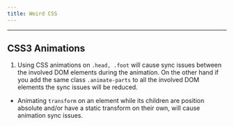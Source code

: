 ```yaml
---
title: Weird CSS
---
```


----
## CSS3 Animations
1. Using CSS animations on `.head, .foot` will cause sync issues between the involved DOM elements during the animation. On the other hand if you add the same class `.animate-parts` to all the involved DOM elements the sync issues will be reduced.
- Animating `transform` on an element while its children are position absolute and/or have a static transform on their own, will cause animation sync issues.


